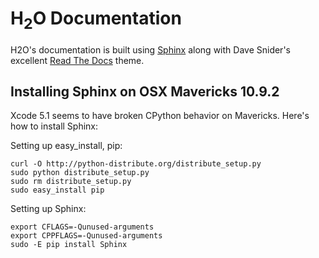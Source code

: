 # H<sub>2</sub>O Documentation

H2O's documentation is built using [Sphinx](http://sphinx-doc.org/) along with Dave Snider's excellent [Read The Docs](https://github.com/snide/sphinx_rtd_theme) theme.


## Installing Sphinx on OSX Mavericks 10.9.2

Xcode 5.1 seems to have broken CPython behavior on Mavericks. Here's how to install Sphinx:

Setting up easy_install, pip:

    curl -O http://python-distribute.org/distribute_setup.py
    sudo python distribute_setup.py
    sudo rm distribute_setup.py
    sudo easy_install pip

Setting up Sphinx:

    export CFLAGS=-Qunused-arguments
    export CPPFLAGS=-Qunused-arguments
    sudo -E pip install Sphinx

